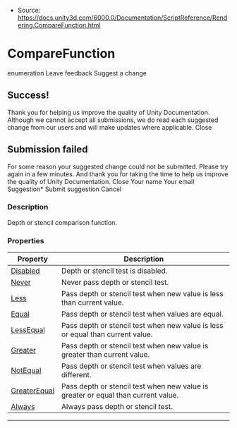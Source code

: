 * Source: https://docs.unity3d.com/6000.0/Documentation/ScriptReference/Rendering.CompareFunction.html

# CompareFunction
enumeration
Leave feedback
Suggest a change
## Success!
Thank you for helping us improve the quality of Unity Documentation. Although we cannot accept all submissions, we do read each suggested change from our users and will make updates where applicable.
Close
## Submission failed
For some reason your suggested change could not be submitted. Please <a>try again</a> in a few minutes. And thank you for taking the time to help us improve the quality of Unity Documentation.
Close
Your name Your email Suggestion* Submit suggestion
Cancel
### Description
Depth or stencil comparison function.
### Properties
Property | Description  
---|---  
[Disabled](https://docs.unity3d.com/6000.0/Documentation/ScriptReference/Rendering.CompareFunction.Disabled.html) | Depth or stencil test is disabled.  
[Never](https://docs.unity3d.com/6000.0/Documentation/ScriptReference/Rendering.CompareFunction.Never.html) | Never pass depth or stencil test.  
[Less](https://docs.unity3d.com/6000.0/Documentation/ScriptReference/Rendering.CompareFunction.Less.html) | Pass depth or stencil test when new value is less than current value.  
[Equal](https://docs.unity3d.com/6000.0/Documentation/ScriptReference/Rendering.CompareFunction.Equal.html) | Pass depth or stencil test when values are equal.  
[LessEqual](https://docs.unity3d.com/6000.0/Documentation/ScriptReference/Rendering.CompareFunction.LessEqual.html) | Pass depth or stencil test when new value is less or equal than current value.  
[Greater](https://docs.unity3d.com/6000.0/Documentation/ScriptReference/Rendering.CompareFunction.Greater.html) | Pass depth or stencil test when new value is greater than current value.  
[NotEqual](https://docs.unity3d.com/6000.0/Documentation/ScriptReference/Rendering.CompareFunction.NotEqual.html) | Pass depth or stencil test when values are different.  
[GreaterEqual](https://docs.unity3d.com/6000.0/Documentation/ScriptReference/Rendering.CompareFunction.GreaterEqual.html) | Pass depth or stencil test when new value is greater or equal than current value.  
[Always](https://docs.unity3d.com/6000.0/Documentation/ScriptReference/Rendering.CompareFunction.Always.html) | Always pass depth or stencil test.  
* * *
